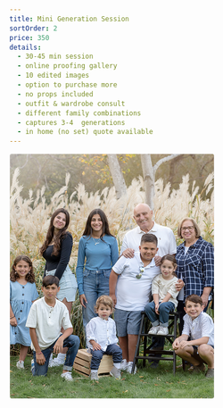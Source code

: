 ```yaml
---
title: Mini Generation Session
sortOrder: 2
price: 350
details:
  - 30-45 min session
  - online proofing gallery
  - 10 edited images
  - option to purchase more
  - no props included
  - outfit & wardrobe consult
  - different family combinations
  - captures 3-4  generations
  - in home (no set) quote available
---
```


![Mini Generation Package](../../assets/miniGenerationPackage.png)
